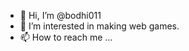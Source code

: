 - 👋 Hi, I’m @bodhi011
- 👀 I’m interested in making web games.
- 📫 How to reach me ...

<!---
bodhi011/bodhi011 is a ✨ special ✨ repository because its `README.md` (this file) appears on your GitHub profile.
You can click the Preview link to take a look at your changes.
--->

